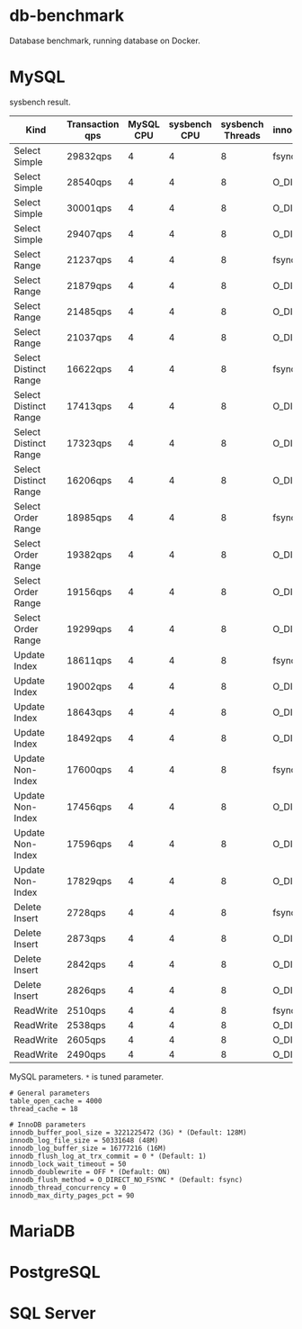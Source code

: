 # db-benchmark

Database benchmark, running database on Docker.

# MySQL

sysbench result.

| Kind | Transaction qps |  MySQL CPU | sysbench CPU | sysbench Threads | innodb_flush_method | innodb_doublewrite |
---- | ---- | ---- | ---- | ---- | ---- | ---- |
| Select Simple | 29832qps | 4 | 4 | 8 | fsync | ON |
| Select Simple | 28540qps | 4 | 4 | 8 | O_DIRECT_NO_FSYNC | ON |
| Select Simple | 30001qps | 4 | 4 | 8 | O_DIRECT_NO_FSYNC | OFF |
| Select Simple | 29407qps | 4 | 4 | 8 | O_DIRECT | OFF |
| Select Range | 21237qps | 4 | 4 | 8 | fsync | ON |
| Select Range | 21879qps | 4 | 4 | 8 | O_DIRECT_NO_FSYNC | ON |
| Select Range | 21485qps | 4 | 4 | 8 | O_DIRECT_NO_FSYNC | OFF |
| Select Range | 21037qps | 4 | 4 | 8 | O_DIRECT | OFF |
| Select Distinct Range | 16622qps | 4 | 4 | 8 | fsync | ON |
| Select Distinct Range | 17413qps | 4 | 4 | 8 | O_DIRECT_NO_FSYNC | ON |
| Select Distinct Range | 17323qps | 4 | 4 | 8 | O_DIRECT_NO_FSYNC | OFF |
| Select Distinct Range | 16206qps | 4 | 4 | 8 | O_DIRECT | OFF |
| Select Order Range | 18985qps | 4 | 4 | 8 | fsync | ON |
| Select Order Range | 19382qps | 4 | 4 | 8 | O_DIRECT_NO_FSYNC | ON |
| Select Order Range | 19156qps | 4 | 4 | 8 | O_DIRECT_NO_FSYNC | OFF |
| Select Order Range | 19299qps | 4 | 4 | 8 | O_DIRECT | OFF |
| Update Index | 18611qps | 4 | 4 | 8 | fsync | ON |
| Update Index | 19002qps | 4 | 4 | 8 | O_DIRECT_NO_FSYNC | ON |
| Update Index | 18643qps | 4 | 4 | 8 | O_DIRECT_NO_FSYNC | OFF |
| Update Index | 18492qps | 4 | 4 | 8 | O_DIRECT | OFF |
| Update Non-Index | 17600qps| 4 | 4 | 8 | fsync | ON |
| Update Non-Index | 17456qps | 4 | 4 | 8 | O_DIRECT_NO_FSYNC | ON |
| Update Non-Index | 17596qps | 4 | 4 | 8 | O_DIRECT_NO_FSYNC | OFF |
| Update Non-Index | 17829qps | 4 | 4 | 8 | O_DIRECT | OFF |
| Delete Insert | 2728qps | 4 | 4 | 8 | fsync | ON |
| Delete Insert | 2873qps | 4 | 4 | 8 | O_DIRECT_NO_FSYNC | ON |
| Delete Insert | 2842qps | 4 | 4 | 8 | O_DIRECT_NO_FSYNC | OFF |
| Delete Insert | 2826qps | 4 | 4 | 8 | O_DIRECT | OFF |
| ReadWrite | 2510qps | 4 | 4 | 8 | fsync | ON |
| ReadWrite | 2538qps | 4 | 4 | 8 | O_DIRECT_NO_FSYNC | ON |
| ReadWrite | 2605qps | 4 | 4 | 8 | O_DIRECT_NO_FSYNC | OFF |
| ReadWrite | 2490qps | 4 | 4 | 8 | O_DIRECT | OFF |

MySQL parameters. `*` is tuned parameter.

```
# General parameters
table_open_cache = 4000
thread_cache = 18

# InnoDB parameters
innodb_buffer_pool_size = 3221225472 (3G) * (Default: 128M)
innodb_log_file_size = 50331648 (48M)
innodb_log_buffer_size = 16777216 (16M)
innodb_flush_log_at_trx_commit = 0 * (Default: 1)
innodb_lock_wait_timeout = 50
innodb_doublewrite = OFF * (Default: ON)
innodb_flush_method = O_DIRECT_NO_FSYNC * (Default: fsync)
innodb_thread_concurrency = 0
innodb_max_dirty_pages_pct = 90
```

# MariaDB

# PostgreSQL

# SQL Server
